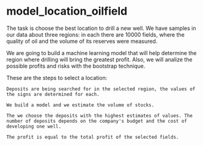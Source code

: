 # model_location_oilfield
The task is choose the best location to drill a new well. We have samples in our data about three regions: in each there are 10000 fields, where the quality of oil and the volume of its reserves were measured.

We are going to build a machine learning model that will help determine the region where drilling will bring the greatest profit. Also, we will analize the possible profits and risks with the bootstrap technique.

These are the steps to select a location:

    Deposits are being searched for in the selected region, the values of the signs are determined for each.

    We build a model and we estimate the volume of stocks.

    The we choose the deposits with the highest estimates of values. The number of deposits depends on the company's budget and the cost of developing one well.

    The profit is equal to the total profit of the selected fields.


